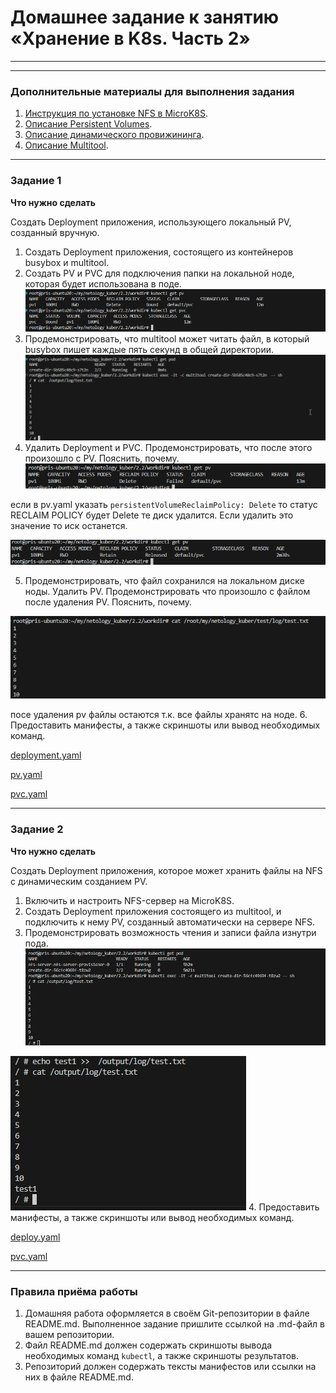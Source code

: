 # Домашнее задание к занятию «Хранение в K8s. Часть 2»


------


------

### Дополнительные материалы для выполнения задания

1. [Инструкция по установке NFS в MicroK8S](https://microk8s.io/docs/nfs). 
2. [Описание Persistent Volumes](https://kubernetes.io/docs/concepts/storage/persistent-volumes/). 
3. [Описание динамического провижининга](https://kubernetes.io/docs/concepts/storage/dynamic-provisioning/). 
4. [Описание Multitool](https://github.com/wbitt/Network-MultiTool).

------

### Задание 1

**Что нужно сделать**

Создать Deployment приложения, использующего локальный PV, созданный вручную.

1. Создать Deployment приложения, состоящего из контейнеров busybox и multitool.
2. Создать PV и PVC для подключения папки на локальной ноде, которая будет использована в поде.
![Alt text](image-1.png)
3. Продемонстрировать, что multitool может читать файл, в который busybox пишет каждые пять секунд в общей директории. 
![Alt text](image.png)
4. Удалить Deployment и PVC. Продемонстрировать, что после этого произошло с PV. Пояснить, почему.
![Alt text](image-2.png)

если в pv.yaml указать ``persistentVolumeReclaimPolicy: Delete``  то статус RECLAIM POLICY будет Delete те диск удалится. Если удалить это значение то иск останется.


![Alt text](image-3.png)

5. Продемонстрировать, что файл сохранился на локальном диске ноды. Удалить PV.  Продемонстрировать что произошло с файлом после удаления PV. Пояснить, почему.

![Alt text](image-4.png)

посе удаления pv файлы остаются т.к. все файлы хранятс на ноде.
6. Предоставить манифесты, а также скриншоты или вывод необходимых команд.

[deployment.yaml](https://github.com/djohnii/netology_kuber/blob/main/2.2/workdir/deployment.yaml)

[pv.yaml](https://github.com/djohnii/netology_kuber/blob/main/2.2/workdir/pv.yaml)

[pvc.yaml](https://github.com/djohnii/netology_kuber/blob/main/2.2/workdir/pvc.yaml)

------

### Задание 2

**Что нужно сделать**

Создать Deployment приложения, которое может хранить файлы на NFS с динамическим созданием PV.

1. Включить и настроить NFS-сервер на MicroK8S.
2. Создать Deployment приложения состоящего из multitool, и подключить к нему PV, созданный автоматически на сервере NFS.
3. Продемонстрировать возможность чтения и записи файла изнутри пода. 
![Alt text](image-5.png)

![Alt text](image-6.png)
4. Предоставить манифесты, а также скриншоты или вывод необходимых команд.

[deploy.yaml](https://github.com/djohnii/netology_kuber/blob/main/2.2/workdir/deployment2.yaml)

[pvc.yaml](https://github.com/djohnii/netology_kuber/blob/main/2.2/workdir/pvc2.yaml)

------

### Правила приёма работы

1. Домашняя работа оформляется в своём Git-репозитории в файле README.md. Выполненное задание пришлите ссылкой на .md-файл в вашем репозитории.
2. Файл README.md должен содержать скриншоты вывода необходимых команд `kubectl`, а также скриншоты результатов.
3. Репозиторий должен содержать тексты манифестов или ссылки на них в файле README.md.
